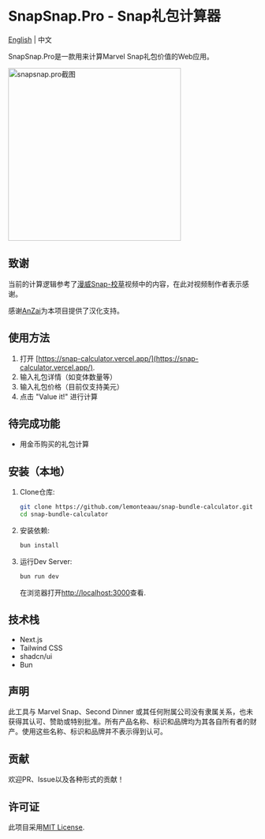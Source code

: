 # SnapSnap.Pro - Snap礼包计算器
[English](https://github.com/lemonteaau/snap-bundle-calculator/blob/main/README.md) | 中文

SnapSnap.Pro是一款用来计算Marvel Snap礼包价值的Web应用。

<img width="350" alt="snapsnap.pro截图" src="https://github.com/lemonteaau/snap-bundle-calculator/assets/104964583/d6a51c41-46ad-432d-8f76-25f3fb01ca28">

## 致谢

当前的计算逻辑参考了[漫威Snap-校草](https://www.bilibili.com/video/BV1K1421d7WB/)视频中的内容，在此对视频制作者表示感谢。

感谢[AnZai](https://github.com/CN-huangwenhua)为本项目提供了汉化支持。

## 使用方法

1. 打开 [https://snap-calculator.vercel.app/](https://snap-calculator.vercel.app/).
2. 输入礼包详情（如变体数量等）
3. 输入礼包价格（目前仅支持美元）
4. 点击 "Value it!" 进行计算

## 待完成功能
- 用金币购买的礼包计算


## 安装（本地）
1. Clone仓库:

   ```bash
   git clone https://github.com/lemonteaau/snap-bundle-calculator.git
   cd snap-bundle-calculator
   ```

2. 安装依赖:

   ```bash
   bun install
   ```

3. 运行Dev Server:

   ```bash
   bun run dev
   ```

   在浏览器打开[http://localhost:3000](http://localhost:3000)查看.

## 技术栈

- Next.js
- Tailwind CSS
- shadcn/ui
- Bun

## 声明

此工具与 Marvel Snap、Second Dinner 或其任何附属公司没有隶属关系，也未获得其认可、赞助或特别批准。所有产品名称、标识和品牌均为其各自所有者的财产。使用这些名称、标识和品牌并不表示得到认可。

## 贡献

欢迎PR、Issue以及各种形式的贡献！

## 许可证

此项目采用[MIT License](https://github.com/lemonteaau/snap-bundle-calculator/blob/main/LICENSE).
